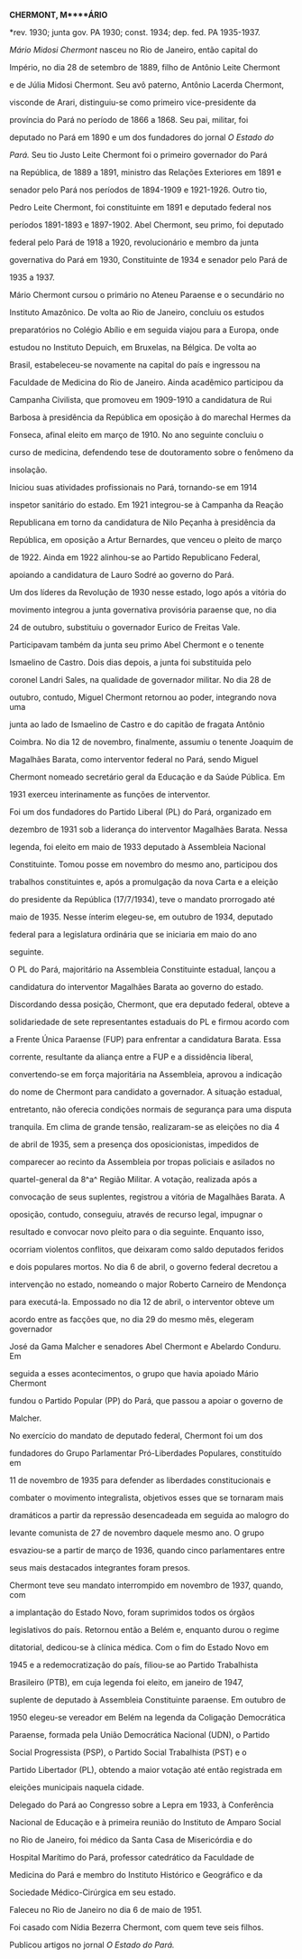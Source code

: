 **CHERMONT, M****ÁRIO**



\*rev. 1930; junta gov. PA 1930; const. 1934; dep. fed. PA 1935-1937.



*Mário Midosi Chermont* nasceu no Rio de Janeiro, então capital do

Império, no dia 28 de setembro de 1889, filho de Antônio Leite Chermont

e de Júlia Midosi Chermont. Seu avô paterno, Antônio Lacerda Chermont,

visconde de Arari, distinguiu-se como primeiro vice-presidente da

província do Pará no período de 1866 a 1868. Seu pai, militar, foi

deputado no Pará em 1890 e um dos fundadores do jornal *O Estado do*

*Pará.* Seu tio Justo Leite Chermont foi o primeiro governador do Pará

na República, de 1889 a 1891, ministro das Relações Exteriores em 1891 e

senador pelo Pará nos períodos de 1894-1909 e 1921-1926. Outro tio,

Pedro Leite Chermont, foi constituinte em 1891 e deputado federal nos

períodos 1891-1893 e 1897-1902. Abel Chermont, seu primo, foi deputado

federal pelo Pará de 1918 a 1920, revolucionário e membro da junta

governativa do Pará em 1930, Constituinte de 1934 e senador pelo Pará de

1935 a 1937.



Mário Chermont cursou o primário no Ateneu Paraense e o secundário no

Instituto Amazônico. De volta ao Rio de Janeiro, concluiu os estudos

preparatórios no Colégio Abílio e em seguida viajou para a Europa, onde

estudou no Instituto Depuich, em Bruxelas, na Bélgica. De volta ao

Brasil, estabeleceu-se novamente na capital do país e ingressou na

Faculdade de Medicina do Rio de Janeiro. Ainda acadêmico participou da

Campanha Civilista, que promoveu em 1909-1910 a candidatura de Rui

Barbosa à presidência da República em oposição à do marechal Hermes da

Fonseca, afinal eleito em março de 1910. No ano seguinte concluiu o

curso de medicina, defendendo tese de doutoramento sobre o fenômeno da

insolação.



Iniciou suas atividades profissionais no Pará, tornando-se em 1914

inspetor sanitário do estado. Em 1921 integrou-se à Campanha da Reação

Republicana em torno da candidatura de Nilo Peçanha à presidência da

República, em oposição a Artur Bernardes, que venceu o pleito de março

de 1922. Ainda em 1922 alinhou-se ao Partido Republicano Federal,

apoiando a candidatura de Lauro Sodré ao governo do Pará.



Um dos líderes da Revolução de 1930 nesse estado, logo após a vitória do

movimento integrou a junta governativa provisória paraense que, no dia

24 de outubro, substituiu o governador Eurico de Freitas Vale.

Participavam também da junta seu primo Abel Chermont e o tenente

Ismaelino de Castro. Dois dias depois, a junta foi substituída pelo

coronel Landri Sales, na qualidade de governador militar. No dia 28 de

outubro, contudo, Miguel Chermont retornou ao poder, integrando nova uma

junta ao lado de Ismaelino de Castro e do capitão de fragata Antônio

Coimbra. No dia 12 de novembro, finalmente, assumiu o tenente Joaquim de

Magalhães Barata, como interventor federal no Pará, sendo Miguel

Chermont nomeado secretário geral da Educação e da Saúde Pública. Em

1931 exerceu interinamente as funções de interventor.



Foi um dos fundadores do Partido Liberal (PL) do Pará, organizado em

dezembro de 1931 sob a liderança do interventor Magalhães Barata. Nessa

legenda, foi eleito em maio de 1933 deputado à Assembleia Nacional

Constituinte. Tomou posse em novembro do mesmo ano, participou dos

trabalhos constituintes e, após a promulgação da nova Carta e a eleição

do presidente da República (17/7/1934), teve o mandato prorrogado até

maio de 1935. Nesse ínterim elegeu-se, em outubro de 1934, deputado

federal para a legislatura ordinária que se iniciaria em maio do ano

seguinte.



O PL do Pará, majoritário na Assembleia Constituinte estadual, lançou a

candidatura do interventor Magalhães Barata ao governo do estado.

Discordando dessa posição, Chermont, que era deputado federal, obteve a

solidariedade de sete representantes estaduais do PL e firmou acordo com

a Frente Única Paraense (FUP) para enfrentar a candidatura Barata. Essa

corrente, resultante da aliança entre a FUP e a dissidência liberal,

convertendo-se em força majoritária na Assembleia, aprovou a indicação

do nome de Chermont para candidato a governador. A situação estadual,

entretanto, não oferecia condições normais de segurança para uma disputa

tranquila. Em clima de grande tensão, realizaram-se as eleições no dia 4

de abril de 1935, sem a presença dos oposicionistas, impedidos de

comparecer ao recinto da Assembleia por tropas policiais e asilados no

quartel-general da 8^a^ Região Militar. A votação, realizada após a

convocação de seus suplentes, registrou a vitória de Magalhães Barata. A

oposição, contudo, conseguiu, através de recurso legal, impugnar o

resultado e convocar novo pleito para o dia seguinte. Enquanto isso,

ocorriam violentos conflitos, que deixaram como saldo deputados feridos

e dois populares mortos. No dia 6 de abril, o governo federal decretou a

intervenção no estado, nomeando o major Roberto Carneiro de Mendonça

para executá-la. Empossado no dia 12 de abril, o interventor obteve um

acordo entre as facções que, no dia 29 do mesmo mês, elegeram governador

José da Gama Malcher e senadores Abel Chermont e Abelardo Conduru. Em

seguida a esses acontecimentos, o grupo que havia apoiado Mário Chermont

fundou o Partido Popular (PP) do Pará, que passou a apoiar o governo de

Malcher.



No exercício do mandato de deputado federal, Chermont foi um dos

fundadores do Grupo Parlamentar Pró-Liberdades Populares, constituído em

11 de novembro de 1935 para defender as liberdades constitucionais e

combater o movimento integralista, objetivos esses que se tornaram mais

dramáticos a partir da repressão desencadeada em seguida ao malogro do

levante comunista de 27 de novembro daquele mesmo ano. O grupo

esvaziou-se a partir de março de 1936, quando cinco parlamentares entre

seus mais destacados integrantes foram presos.



Chermont teve seu mandato interrompido em novembro de 1937, quando, com

a implantação do Estado Novo, foram suprimidos todos os órgãos

legislativos do país. Retornou então a Belém e, enquanto durou o regime

ditatorial, dedicou-se à clínica médica. Com o fim do Estado Novo em

1945 e a redemocratização do país, filiou-se ao Partido Trabalhista

Brasileiro (PTB), em cuja legenda foi eleito, em janeiro de 1947,

suplente de deputado à Assembleia Constituinte paraense. Em outubro de

1950 elegeu-se vereador em Belém na legenda da Coligação Democrática

Paraense, formada pela União Democrática Nacional (UDN), o Partido

Social Progressista (PSP), o Partido Social Trabalhista (PST) e o

Partido Libertador (PL), obtendo a maior votação até então registrada em

eleições municipais naquela cidade.



Delegado do Pará ao Congresso sobre a Lepra em 1933, à Conferência

Nacional de Educação e à primeira reunião do Instituto de Amparo Social

no Rio de Janeiro, foi médico da Santa Casa de Misericórdia e do

Hospital Marítimo do Pará, professor catedrático da Faculdade de

Medicina do Pará e membro do Instituto Histórico e Geográfico e da

Sociedade Médico-Cirúrgica em seu estado.



Faleceu no Rio de Janeiro no dia 6 de maio de 1951.



Foi casado com Nídia Bezerra Chermont, com quem teve seis filhos.



Publicou artigos no jornal *O* *Estado do Pará.*



